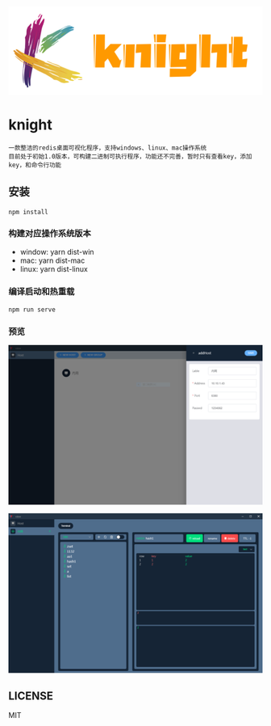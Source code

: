 ![avatar](./public/image/posters/posters2.png)
# knight
```
一款整洁的redis桌面可视化程序，支持windows、linux、mac操作系统
目前处于初始1.0版本，可构建二进制可执行程序，功能还不完善，暂时只有查看key，添加key，和命令行功能
```
## 安装
```
npm install
```

### 构建对应操作系统版本
-   window: yarn dist-win
-   mac: yarn dist-mac
-   linux: yarn dist-linux

### 编译启动和热重载
```
npm run serve
```

### 预览
![avatar](./public/image/overview/knight1.png)

![avatar](./public/image/overview/knight2.png)

## LICENSE
MIT